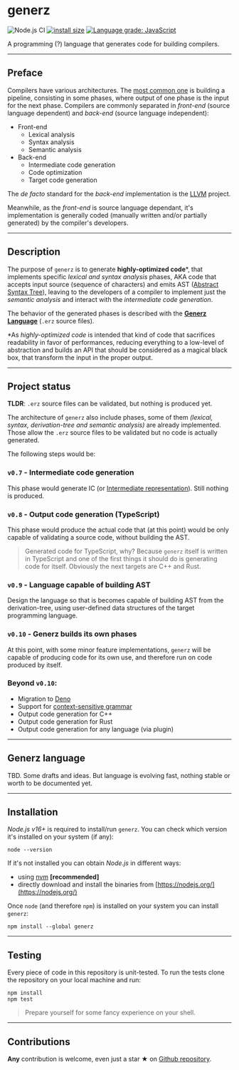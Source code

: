# generz
![Node.js CI](https://github.com/pintarj/generz/workflows/Node.js%20CI/badge.svg?branch=master) [![install size](https://packagephobia.now.sh/badge?p=generz)](https://packagephobia.now.sh/result?p=generz) [![Language grade: JavaScript](https://img.shields.io/lgtm/grade/javascript/g/pintarj/generz.svg?logo=lgtm&logoWidth=18)](https://lgtm.com/projects/g/pintarj/generz/context:javascript)

A programming (?) language that generates code for building compilers.

---
## Preface

Compilers have various architectures. The [most common one](https://cs.lmu.edu/~ray/notes/compilerarchitecture/) is building a pipeline, consisting in some phases, where output of one phase is the input for the next phase. Compilers are commonly separated in *front-end* (source language dependent) and *back-end* (source language independent):

- Front-end
    - Lexical analysis
    - Syntax analysis
    - Semantic analysis
- Back-end
    - Intermediate code generation
    - Code optimization
    - Target code generation

The *de facto* standard for the *back-end* implementation is the [LLVM](https://llvm.org/) project.

Meanwhile, as the *front-end* is source language dependant, it's implementation is generally coded (manually written and/or partially generated) by the compiler's developers.

---
## Description

The purpose of `generz` is to generate **highly-optimized code**\*, that implements specific *lexical and syntax analysis* phases, AKA code that accepts input source (sequence of characters) and emits AST ([Abstract Syntax Tree](https://en.wikipedia.org/wiki/Abstract_syntax_tree)), leaving to the developers of a compiler to implement just the *semantic analysis* and interact with the *intermediate code generation*.

The behavior of the generated phases is described with the [**Generz Language**](#generz-language) (`.erz` source files).


\*As *highly-optimized code* is intended that kind of code that sacrifices readability in favor of performances, reducing everything to a low-level of abstraction and builds an API that should be considered as a magical black box, that transform the input in the proper output.

---
## Project status

**TLDR**: `.erz` source files can be validated, but nothing is produced yet.

The architecture of `generz` also include phases, some of them *(lexical, syntax, derivation-tree and semantic analysis)* are already implemented. Those allow the `.erz` source files to be validated but no code is actually generated.

The following steps would be:

### `v0.7` - Intermediate code generation

This phase would generate IC (or [Intermediate representation](https://en.wikipedia.org/wiki/Intermediate_representation)). Still nothing is produced.

### `v0.8` - Output code generation (TypeScript)

This phase would produce the actual code that (at this point) would be only capable of validating a source code, without building the AST.

> Generated code for TypeScript, why? Because `generz` itself is written in TypeScript and one of the first things it should do is generating code for itself. Obviously the next targets are C++ and Rust. 

### `v0.9` - Language capable of building AST

Design the language so that is becomes capable of building AST from the derivation-tree, using user-defined data structures of the target programming language.

### `v0.10` - Generz builds its own phases

At this point, with some minor feature implementations, `generz` will be capable of producing code for its own use, and therefore run on code produced by itself. 

### Beyond `v0.10`:

- Migration to [Deno](https://deno.land/)
- Support for [context-sensitive grammar](https://en.wikipedia.org/wiki/Context-sensitive_grammar)
- Output code generation for C++
- Output code generation for Rust
- Output code generation for any language (via plugin)

---
## Generz language

TBD. Some drafts and ideas. But language is evolving fast, nothing stable or worth to be documented yet.

---
## Installation

_Node.js v16+_ is required to install/run `generz`. You can check which version it's installed on your system (if any):

```shell
node --version
```

If it's not installed you can obtain _Node.js_ in different ways:
- using [nvm](https://github.com/nvm-sh/nvm) **[recommended]**
- directly download and install the binaries from [https://nodejs.org/](https://nodejs.org/)

Once `node` (and therefore `npm`) is installed on your system you can install `generz`:

```shell
npm install --global generz
```

---
## Testing

Every piece of code in this repository is unit-tested. To run the tests clone the repository on your local machine and run:

```shell
npm install
npm test
```

> Prepare yourself for some fancy experience on your shell.

---
## Contributions

**Any** contribution is welcome, even just a star ★ on [Github repository](https://github.com/pintarj/generz).
